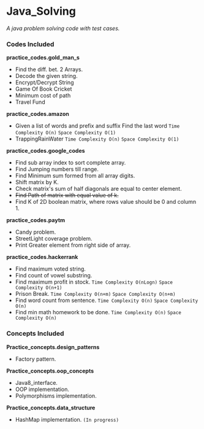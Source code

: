 # Java_Solving
*A java problem solving code with test cases.*

### Codes Included
**practice_codes.gold_man_s**
* Find the diff. bet. 2 Arrays.
* Decode the given string.
* Encrypt/Decrypt String
* Game Of Book Cricket
* Minimum cost of path
* Travel Fund

**practice_codes.amazon**
* Given a list of words and prefix and suffix Find the last word `Time Complexity O(n)` `Space Complexity O(1)`
* TrappingRainWater `Time Complexity O(n)` `Space Complexity O(1)`

**practice_codes.google_codes**
* Find sub array index to sort complete array.
* Find Jumping numbers till range.
* Find Minimum sum formed from all array digits.
* Shift matrix by K.
* Check matrix's sum of half diagonals are equal to center element.
* ~~Find Path of matrix with equal value of k.~~
* Find K of 2D boolean matrix, where rows value should be 0 and column 1.

**practice_codes.paytm**
* Candy problem.
* StreetLight coverage problem.
* Print Greater element from right side of array.

**practice_codes.hackerrank**
* Find maximum voted string.
* Find count of vowel substring.
* Find maximum profit in stock. `Time Complexity O(nLogn)` `Space Complexity O(n+1)`
* Prison Break. `Time Complexity O(n+m)` `Space Complexity O(n+m)`
* Find word count from sentence. `Time Complexity O(n)` `Space Complexity O(n)`
* Find min math homework to be done. `Time Complexity O(n)` `Space Complexity O(n)`

### Concepts Included
**Practice_concepts.design_patterns**
* Factory pattern.


**Practice_concepts.oop_concepts**
* Java8_interface.
* OOP implementation.
* Polymorphisms implementation.

**Practice_concepts.data_structure**
* HashMap implementation. `(In progress)`



